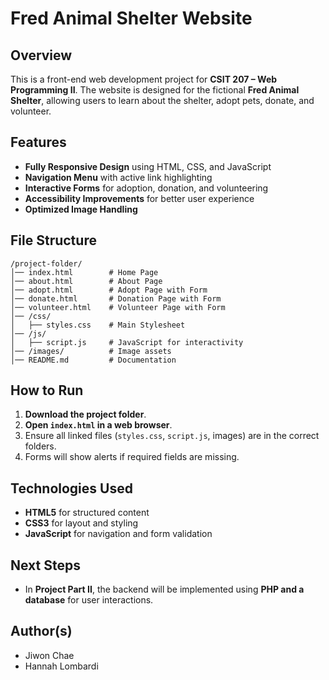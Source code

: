 # Fred Animal Shelter Website

## Overview
This is a front-end web development project for **CSIT 207 – Web Programming II**. The website is designed for the fictional **Fred Animal Shelter**, allowing users to learn about the shelter, adopt pets, donate, and volunteer.

## Features
- **Fully Responsive Design** using HTML, CSS, and JavaScript
- **Navigation Menu** with active link highlighting
- **Interactive Forms** for adoption, donation, and volunteering
- **Accessibility Improvements** for better user experience
- **Optimized Image Handling**

## File Structure
```
/project-folder/
│── index.html        # Home Page
│── about.html        # About Page
│── adopt.html        # Adopt Page with Form
│── donate.html       # Donation Page with Form
│── volunteer.html    # Volunteer Page with Form
│── /css/
│   ├── styles.css    # Main Stylesheet
│── /js/
│   ├── script.js     # JavaScript for interactivity
│── /images/          # Image assets
│── README.md         # Documentation
```

## How to Run
1. **Download the project folder**.
2. **Open `index.html` in a web browser**.
3. Ensure all linked files (`styles.css`, `script.js`, images) are in the correct folders.
4. Forms will show alerts if required fields are missing.

## Technologies Used
- **HTML5** for structured content
- **CSS3** for layout and styling
- **JavaScript** for navigation and form validation

## Next Steps
- In **Project Part II**, the backend will be implemented using **PHP and a database** for user interactions.

## Author(s)
- Jiwon Chae
- Hannah Lombardi
